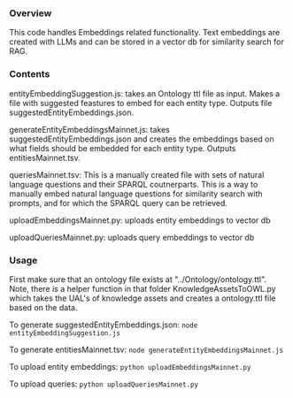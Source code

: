 ### Overview

This code handles Embeddings related functionality.  Text embeddings are created with LLMs and can be stored in a vector db for similarity search for RAG.

### Contents
entityEmbeddingSuggestion.js: takes an Ontology ttl file as input.  Makes a file with suggested feastures to embed for each entity type.  Outputs file suggestedEntityEmbeddings.json.


generateEntityEmbeddingsMainnet.js: takes suggestedEntityEmbeddings.json and creates the embeddings based on what fields should be embedded for each entity type.  Outputs entitiesMainnet.tsv.

queriesMainnet.tsv: This is a manually created file with sets of natural language questions and their SPARQL coutnerparts.  This is a way to manually embed natural language questions for similarity search with prompts, and for which the SPARQL query can be retrieved.

uploadEmbeddingsMainnet.py: uploads entity embeddings to vector db

uploadQueriesMainnet.py: uploads query embeddings to vector db

### Usage

First make sure that an ontology file exists at "../Ontology/ontology.ttl".  Note, there is a helper function in that folder KnowledgeAssetsToOWL.py which takes the UAL's of knowledge assets and creates a ontology.ttl file based on the data.

To generate suggestedEntityEmbeddings.json:
```node entityEmbeddingSuggestion.js```

To generate entitiesMainnet.tsv:
```node generateEntityEmbeddingsMainnet.js```

To upload entity embeddings:
```python uploadEmbeddingsMainnet.py```

To upload queries:
```python uploadQueriesMainnet.py```